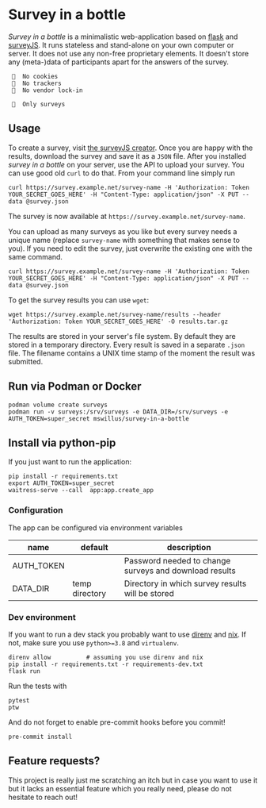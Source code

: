 # Survey in a bottle

*Survey in a bottle* is a minimalistic web-application based on [flask](https://flask.palletsprojects.com/en/1.1.x/) and [surveyJS](https://surveyjs.io).
It runs stateless and stand-alone on your own computer or server. It does not use any non-free proprietary elements. It doesn't store any (meta-)data of participants apart for the answers of the survey.

```
 🍪  No cookies
 👀  No trackers
 💸  No vendor lock-in

 💫  Only surveys
```

## Usage

To create a survey, visit [the surveyJS creator](https://surveyjs.io/create-survey).
Once you are happy with the results, download the survey and save it as a `JSON` file.
After you installed *survey in a bottle* on your server, use the API to upload your survey.
You can use good old `curl` to do that.
From your command line simply run

```
curl https://survey.example.net/survey-name -H 'Authorization: Token YOUR_SECRET_GOES_HERE' -H "Content-Type: application/json" -X PUT --data @survey.json
```

The survey is now available at `https://survey.example.net/survey-name`.

You can upload as many surveys as you like but every survey needs a unique name (replace `survey-name` with something that makes sense to you).
If you need to edit the survey, just overwrite the existing one with the same command.

```
curl https://survey.example.net/survey-name -H 'Authorization: Token YOUR_SECRET_GOES_HERE' -H "Content-Type: application/json" -X PUT --data @survey.json
```

To get the survey results you can use `wget`:

```
wget https://survey.example.net/survey-name/results --header 'Authorization: Token YOUR_SECRET_GOES_HERE' -O results.tar.gz
```

The results are stored in your server's file system. By default they are stored in a temporary directory.
Every result is saved in a separate `.json` file.
The filename contains a UNIX time stamp of the moment the result was submitted.


## Run via Podman or Docker

```
podman volume create surveys
podman run -v surveys:/srv/surveys -e DATA_DIR=/srv/surveys -e AUTH_TOKEN=super_secret mswillus/survey-in-a-bottle
```


## Install via python-pip

If you just want to run the application:

```
pip install -r requirements.txt
export AUTH_TOKEN=super_secret
waitress-serve --call  app:app.create_app
```

### Configuration

The app can be configured via environment variables

| name | default | description |
|------|---------|-------------|
| AUTH_TOKEN |   | Password needed to change surveys and download results |
| DATA_DIR   | temp directory | Directory in which survey results will be stored |

### Dev environment

If you want to run a dev stack you probably want to use [direnv](https://direnv.net) and [nix](https://nixos.org/).
If not, make sure you use `python>=3.8` and `virtualenv`.

```
direnv allow          # assuming you use direnv and nix
pip install -r requirements.txt -r requirements-dev.txt
flask run
```

Run the tests with

```
pytest
ptw
```

And do not forget to enable pre-commit hooks before you commit!

```
pre-commit install
```

## Feature requests?

 This project is really just me scratching an itch but in case you want to use it but it lacks an essential feature which you really need, please do not hesitate to reach out!
